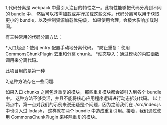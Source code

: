 
1,代码分离是 webpack 中最引人注目的特性之一。此特性能够把代码分离到不同的 bundle 中，
然后可以按需加载或并行加载这些文件。代码分离可以用于获取更小的 bundle，以及控制资源加载优先级，
如果使用合理，会极大影响加载时间。

有三种常用的代码分离方法：

*入口起点：使用 entry 配置手动地分离代码。
*防止重复：使用 CommonsChunkPlugin 去重和分离 chunk。
*动态导入：通过模块的内联函数调用来分离代码。

此项目用的是第一种


2,这种方法存在一些问题:

  如果入口 chunks 之间包含重复的模块，那些重复模块都会被引入到各个 bundle 中。
  这种方法不够灵活，并且不能将核心应用程序逻辑进行动态拆分代码。
  以上两点中，第一点对我们的示例来说无疑是个问题，因为之前我们在 ./src/index.js 中也引入过 lodash，
  这样就在两个 bundle 中造成重复引用。接着，我们通过使用 CommonsChunkPlugin 来移除重复的模块。